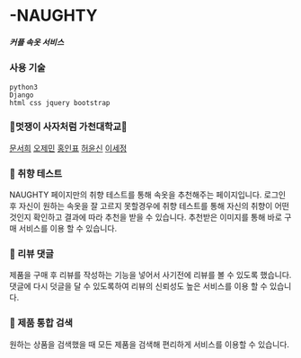 # -NAUGHTY
##### 커플 속옷 서비스

### 사용 기술
```
python3
Django
html css jquery bootstrap
```

### 🦁멋쟁이 사자처럼 가천대학교🦁

[문서희](https://github.com/MunSeoHee)
[오제민](https://github.com/jasonoh22)
[홍인표](https://github.com/Inpyo-Hong)
[허윤신](https://github.com/heo175)
[이세정](https://github.com/Wyntervv)

### 👄 취향 테스트
NAUGHTY 페이지만의 취향 테스트를 통해 속옷을 추천해주는 페이지입니다.
로그인 후 자신이 원하는 속옷을 잘 고르지 못할경우에 취향 테스트를 통해 자신의 취향이 어떤 것인지 확인하고 결과에 따라 추천을 받을 수 있습니다. 
추천받은 이미지를 통해 바로 구매 서비스를 이용 할 수 있습니다.

### 👄 리뷰 댓글
제품을 구매 후 리뷰를 작성하는 기능을 넣어서 사기전에 리뷰를 볼 수 있도록 했습니다.
댓글에 다시 덧글을 달 수 있도록하여 리뷰의 신뢰성도 높은 서비스를 이용 할 수 있습니다.

### 👄 제품 통합 검색
원하는 상품을 검색했을 때 모든 제품을 검색해 편리하게 서비스를 이용할 수 있습니다.

